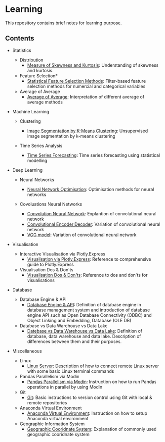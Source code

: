 # Learning
This repository contains brief notes for learning purpose. 

## Contents
- Statistics
  - Distribution
    - [Measure of Skewness and Kurtosis](https://github.com/TravisH0301/learning/blob/master/skewness_kurtosis.md): Understanding of skewness and kurtosis
  - Feature Selection*
    - [Statistical Feature Selection Methods](https://github.com/TravisH0301/learning/blob/master/feature_selection_methods.md): Filter-based feature selection methods for numercial and categorical variables
  - Average of Average
    - [Average of Average](https://github.com/TravisH0301/learning/blob/master/avg_of_avg.md): Interpretation of different average of average methods
  
- Machine Learning
  - Clustering
    - [Image Segmentation by K-Means Clustering](https://github.com/TravisH0301/learning/blob/master/image_segmentation_with_k_means_clustering.md): Unsupervised image segmentation by k-means clustering
    
  - Time Series Analysis
    - [Time Series Forecasting](https://github.com/TravisH0301/learning/blob/master/time_series_forecasting.md): Time series forecasting using statistical modelling
  
- Deep Learning
  - Neural Networks
    - [Neural Network Optimisation](https://github.com/TravisH0301/learning/blob/master/neural_network_optimisation.md): Optimisation methods for neural networks
  
  - Covoluations Neural Networks
    - [Convolution Neural Network](https://github.com/TravisH0301/learning/blob/master/convolutional_neural_network.md): Explantion of convolutional neural network
    - [Convolutional Encoder Decoder](https://github.com/TravisH0301/learning/blob/master/convolutional_encoder_decoder.md): Variation of convolutional neural network
    - [VGG model](https://github.com/TravisH0301/learning/blob/master/vgg_model.md): Variation of convolutional neural network
 
 - Visualisation
   - Interactive Visualisation via Plotly.Express
     - [Visualisation via Plotly.Express](https://github.com/TravisH0301/learning/blob/master/viz_plotly_express.md): Reference to comprehensive guide to Plotly.Express
   - Visualisation Dos & Don'ts
     - [Visualisation Dos & Don'ts](https://github.com/TravisH0301/learning/blob/master/visualisation_dos_don'ts.md): Reference to dos and don'ts for visualisations
 
 - Database 
   - Database Engine & API
     - [Database Engine & API](https://github.com/TravisH0301/learning/blob/master/database_engine_api.md): Definition of database engine in database management system and introduction of database engine API such as Open Database Connectivity (ODBC) and Object Linking and Embedding, Database (OLE DB)
   - Database vs Data Warehouse vs Data Lake
     - [Datebase vs Data Warehouse vs Data Lake](https://github.com/TravisH0301/learning/blob/master/database_datawarehouse_datalake.md): Definition of database, data warehouse and data lake. Description of differences between them and their purposes. 
 
 - Miscellaneous
   - Linux
     - [Linux Server](https://github.com/TravisH0301/learning/blob/master/linux_server.md): Description of how to connect remote Linux server with some basic Linux terminal commands
   - Pandas Parallelism via Modin
     - [Pandas Parallelism via Modin](https://github.com/TravisH0301/learning/blob/master/pandas_parallelism_modin.md): Instruction on how to run Pandas operations in parallel by using Modin
   - Git
     - [Git](https://github.com/TravisH0301/learning/blob/master/git.md): Basic instructions to version control using Git with local & remote repositories
   - Anaconda Virtual Environment
     - [Anaconda Virtual Environment](https://github.com/TravisH0301/learning/blob/master/conda_virtual_env.md): Instruction on how to setup Anaconda virtual environment
   - Geographic Information System
     - [Geographic Cooridnate System](https://github.com/TravisH0301/learning/blob/master/geographic_coordinate_system.md): Explanation of commonly used geographic cooridnate system
